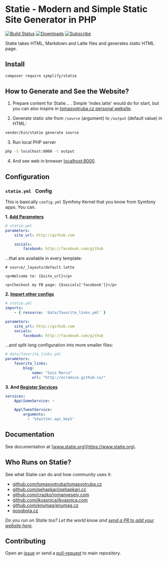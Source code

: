 # Statie - Modern and Simple Static Site Generator in PHP

[![Build Status](https://img.shields.io/travis/Symplify/Statie/master.svg?style=flat-square)](https://travis-ci.org/Symplify/Statie)
[![Downloads](https://img.shields.io/packagist/dt/symplify/statie.svg?style=flat-square)](htptps://packagist.org/packages/symplify/statie)
[![Subscribe](https://img.shields.io/badge/subscribe-to--releases-green.svg?style=flat-square)](https://libraries.io/packagist/symplify%2Fstatie)

Statie takes HTML, Markdown and Latte files and generates static HTML page.

## Install

```bash
composer require symplify/statie
```

## How to Generate and See the Website?

1. Prepare content for Statie... . Simple 'index.latte' would do for start, but you can also inspire in [tomasvotruba.cz personal website](https://github.com/TomasVotruba/tomasvotruba.cz/tree/master/source).

2. Generate static site from `/source` (argument) to `/output` (default value) in HTML:

```bash
vendor/bin/statie generate source
```

3. Run local PHP server

```bash
php -S localhost:8000 -t output
```

4. And see web in browser [localhost:8000](http://localhost:8000).

## Configuration

### `statie.yml ` Config

This is basically `config.yml` Symfony Kernel that you know from Symfony apps. You can.

**1. [Add Parameters](https://symfony.com/doc/current/service_container/parameters.html)**

```yaml
# statie.yml
parameters:
    site_url: http://github.com

    socials:
        facebook: http://facebook.com/github
```

...that are available in every template:

```twig
# source/_layouts/default.latte

<p>Welcome to: {$site_url}</p>

<p>Checkout my FB page: {$socials['facebook']}</p>
```

**2. [Import other configs](http://symfony.com/doc/current/service_container/import.html)**

```yaml
# statie.yml
imports:
    - { resource: 'data/favorite_links.yml' }

parameters:
    site_url: http://github.com
    socials:
        facebook: http://facebook.com/github
```

...and split long configuration into more smaller files:

```yaml
# data/favorite_links.yml
parameters:
    favorite_links:
        blog:
            name: "Suis Marco"
            url: "http://ocramius.github.io/"
```

**3. And [Register Services](https://symfony.com/doc/current/service_container.html)**

```yaml
services:
    App\SomeService: ~

    App\TweetService:
        arguments:
          - '%twitter.api_key%'
```

## Documentation

See documentation at [www.statie.org](https://www.statie.org).

## Who Runs on Statie?

See what Statie can do and how community uses it:

- [github.com/tomasvotruba/tomasvotruba.cz](https://github.com/tomasvotruba/tomasvotruba.cz)
- [github.com/pehapkari/pehapkari.cz](https://github.com/pehapkari/pehapkari.cz)
- [github.com/crazko/romanvesely.com](https://github.com/crazko/romanvesely.com)
- [github.com/ikvasnica/ikvasnica.com](https://github.com/ikvasnica/ikvasnica.com)
- [github.com/enumag/enumag.cz](https://github.com/enumag/enumag.cz)
- [posobota.cz](https://www.posobota.cz/)

*Do you run on Statie too? Let the world know and [send a PR to add your website here](https://github.com/Symplify/Symplify/edit/master/packages/Statie/README.md).*

## Contributing

Open an [issue](https://github.com/Symplify/Symplify/issues) or send a [pull-request](https://github.com/Symplify/Symplify/pulls) to main repository.
